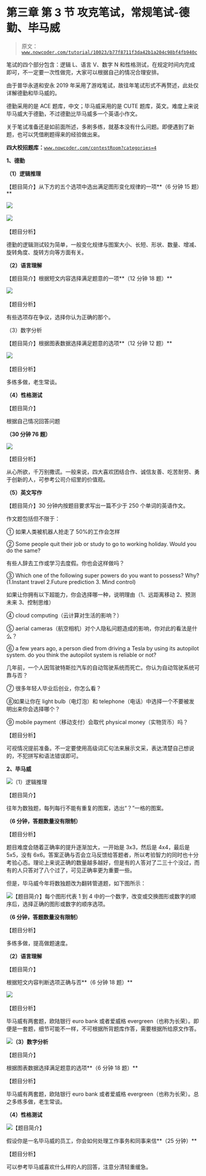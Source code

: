 # 第三章 第 3 节 攻克笔试，常规笔试-德勤、毕马威

> 原文：[`www.nowcoder.com/tutorial/10023/b77f8711f3da42b1a204c98bf4fb940c`](https://www.nowcoder.com/tutorial/10023/b77f8711f3da42b1a204c98bf4fb940c)

笔试的四个部分包含：逻辑 L、语言 V、数字 N 和性格测试，在规定时间内完成即可，不一定要一次性做完，大家可以根据自己的情况合理安排。

由于普华永道和安永 2019 年采用了游戏笔试，故往年笔试形式不再赘述，此处仅详解德勤和毕马威的。

德勤采用的是 ACE 题库，中文；毕马威采用的是 CUTE 题库，英文。难度上来说毕马威大于德勤，不过德勤比毕马威多一个英语小作文。

关于笔试准备还是如前面所述，多刷多练，就基本没有什么问题。即便遇到了新题，也可以凭借刷题得来的经验做出来。

**四大校招题库：**[`www.nowcoder.com/contestRoom?categories=4`](https://www.nowcoder.com/contestRoom?categories=4)

**1、德勤**

**（1）逻辑推理**

【题目简介】从下方的五个选项中选出满足图形变化规律的一项**（6 分钟 15 题）**

![](img/9cd3cd28d5b5d8c9ccf37ac2b4388601.png) 

![](img/bab621b159d9c07aee6e7c5c26b3f63f.png) 

【题目分析】

德勤的逻辑测试较为简单，一般变化规律与图案大小、长短、形状、数量、增减、旋转角度、旋转方向等方面有关。

**（2）语言理解**

【题目简介】根据短文内容选择满足题意的一项**（12 分钟 18 题）**

![](img/ec31cbcedf6c89486587636fb019b741.png) 

【题目分析】

有些选项存在争议，选择你认为正确的那个。

（3）数字分析

【题目简介】根据图表数据选择满足题意的选项**（12 分钟 12 题）**

![](img/ba2fe7a52981fc261b905bd7380970e0.png) 

【题目分析】

多练多做，老生常谈。

**（4）性格测试**

【题目简介】

根据自己情况回答问题

**（30 分钟 76 题）**

![](img/351d7ac33f7268f3653a76cca19b38c4.png)

【题目分析】

从心所欲，千万别撒谎。一般来说，四大喜欢团结合作、诚信友善、吃苦耐劳、勇于创新的人，可参考公司介绍里的价值观。

**（5）英文写作**

【题目简介】30 分钟内按题目要求写出一篇不少于 250 个单词的英语作文。

作文题包括但不限于：

① 如果人类被机器人抢走了 50%的工作会怎样

② Some people quit their job or study to go to working holiday. Would you do the same?

有些人辞去工作或学习去度假。你也会这样做吗？

③ Which one of the following super powers do you want to possess? Why? (1.Instant travel 2.Future prediction 3\. Mind control)

如果让你拥有以下超能力，你会选择哪一种，说明理由（1、远距离移动 2、预测未来 3、控制思维）

④ cloud computing（云计算对生活的影响？）

⑤ aerial cameras（航空相机）对个人隐私问题造成的影响，你对此的看法是什么？

⑥ a few years ago, a person died from driving a Tesla by using its autopilot system. do you think the autopilot system is reliable or not?

几年前，一个人因驾驶特斯拉汽车的自动驾驶系统而死亡。你认为自动驾驶系统可靠与否？

⑦ 很多年轻人毕业后创业，你怎么看？

⑧如果让你在 light bulb（电灯泡）和 telephone（电话）中选择一个不要被发明出来你会选择哪个？

⑨ mobile payment（移动支付）会取代 physical money（实物货币）吗？

【题目分析】

可视情况提前准备。不一定要使用高级词汇句法来展示文采，表达清楚自己想说的，不犯拼写和语法错误即可。

**2、毕马威**

![](img/b5bcde3beb507c68089449c9626ab783.png)（1）逻辑推理

【题目简介】

往年为数独题，每列每行不能有重复的图案，选出“？”一格的图案。

**（6 分钟，答题数量没有限制）**

【题目分析】

题目难度会随着正确率的提升逐渐加大，一开始是 3x3，然后是 4x4，最后是 5x5，没有 6x6。答案正确与否会立马反馈给答题者，所以考验智力的同时也十分考验心态。理论上来说正确的数量越多越好，但是有的人答对了二三十个没过，而有的人只答对了八个过了，可见正确率更为重要一些。

但是，毕马威今年将数独题改为翻转管道题，如下图所示：

![](img/ef6be38e661d87114258cd51047c849b.png)【题目简介】每个图形代表 1 到 4 中的一个数字，改变或交换图形或数字的顺序后，选择正确的图形或数字的顺序选项。

**（6 分钟，答题数量没有限制）**

【题目分析】

多练多做，提高做题速度。

**（2）语言理解**

【题目简介】

根据短文内容判断选项正确与否**（6 分钟 18 题）**

![](img/4a7ff0f9328f259a113d83d01e55dd42.png) 

【题目分析】

毕马威有两套题，欧陆银行 euro bank 或者爱威格 evergreen（也称为长荣）。即便是一套题，细节可能不一样，不可根据所背题库作答，需要根据所给原文作答。

![](img/3b53241a79bb3c2f13c5d713183ee26c.png)**（3）数字分析**

【题目简介】

根据图表数据选择满足题意的选项**（6 分钟 18 题）**

【题目分析】

毕马威有两套题，欧陆银行 euro bank 或者爱威格 evergreen（也称为长荣）。总之多练多做，老生常谈。

**（4）性格测试**

![](img/297fee39adc308b83422d67300a0bec9.png)【题目简介】

假设你是一名毕马威的员工，你会如何处理工作事务和同事来信**（25 分钟）**

【题目分析】

可以参考毕马威喜欢什么样的人的回答，注意分清轻重缓急。